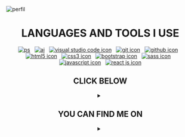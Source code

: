 ![perfil][perfil]

<div align="center">
<h1>LANGUAGES AND TOOLS I USE</h1>

[![ps][ps]][ps-]&nbsp;&nbsp;&nbsp;[![ai][ai]][ai-]&nbsp;&nbsp;&nbsp;[![visual studio code icon][visualstudiocode]][visualstudiocode-]&nbsp;&nbsp;&nbsp;[![git icon][git]][git-]&nbsp;&nbsp;&nbsp;[![github icon][github]][github-]&nbsp;&nbsp;&nbsp;[![html5 icon][html5]][html5-]&nbsp;&nbsp;&nbsp;[![css3 icon][css]][css-]&nbsp;&nbsp;&nbsp;[![bootstrap icon][bootstrap]][bootstrap-]&nbsp;&nbsp;&nbsp;[![sass icon][sass]][sass-]&nbsp;&nbsp;&nbsp;[![javascript icon][javascript]][javascript-]&nbsp;&nbsp;&nbsp;[![react js icon][reactjs]][reactjs-]

</div>

<h2 align="center">CLICK BELOW</h2>
<details align="center">

<summary></summary>

<div>:heavy_multiplication_x:Actualmente estoy aprendiendo desarrollo web y diseño web.:heavy_multiplication_x:</div>
<div>:x:Actualmente estoy aprendiendo Gestión de Producto.:x:</div>
<div>:heavy_multiplication_x:Estoy buscando colaborar en proyectos de desarrollo web front-end.:heavy_multiplication_x:</div>
<div>:x:Pregúntame sobre <b>HTML, CSS, Sass, Bootstrap, Javascript y React.</b>:x:</div>
<div>:heavy_multiplication_x:Dato curioso: puedo hablar de fútbol las 24 horas del día, los 7 días de la semana.:heavy_multiplication_x:</div>
<div></details>

<h2 align="center">YOU CAN FIND ME ON </h2>
<details align="center">
<summary></summary>

[![linkedin][linkedin]][linkedin-]&nbsp;&nbsp;&nbsp;[![outlook][outlook]][outlook-]&nbsp;&nbsp;&nbsp;[![facebook][facebook]][facebook-]&nbsp;&nbsp;&nbsp;[![instagram][instagram]][instagram-]

</details>

[//]: # 'IMAGENES'
[visualstudiocode]: https://img.icons8.com/color/48/000000/visual-studio-code-2019.png
[github]: https://img.icons8.com/fluency/48/000000/github.png
[git]: https://img.icons8.com/color/48/000000/git.png
[html5]: https://img.icons8.com/color/48/000000/html-5--v1.png
[css]: https://img.icons8.com/color/48/000000/css3.png
[bootstrap]: https://img.icons8.com/color/48/000000/bootstrap.png
[sass]: https://img.icons8.com/color/48/000000/sass.png
[javascript]: https://img.icons8.com/color/50/000000/javascript.png
[reactjs]: https://img.icons8.com/color/48/000000/react-native.png
[linkedin]: https://img.icons8.com/color/48/000000/linkedin.png
[outlook]: https://img.icons8.com/color/48/000000/microsoft-outlook-2019--v2.png
[instagram]: https://img.icons8.com/fluency/48/000000/instagram-new.png
[ps]: https://img.icons8.com/color/50/000000/adobe-photoshop--v1.png
[ai]: https://img.icons8.com/color/50/000000/adobe-illustrator--v1.png
[facebook]: https://img.icons8.com/fluency/48/000000/facebook.png
[perfil]: https://i.ibb.co/s1d78t0/Desarrollador-Front-End-1.gif
[//]: # 'LINKS'
[visualstudiocode-]: https://es.wikipedia.org/wiki/Visual_Studio_Code
[github-]: https://developer.mozilla.org/es/docs/Learn/Tools_and_testing/GitHub
[git-]: https://developer.mozilla.org/es/docs/Learn/Tools_and_testing/GitHub
[html5-]: https://developer.mozilla.org/es/docs/Web/HTML
[css-]: https://developer.mozilla.org/es/docs/Web/CSS
[bootstrap-]: https://getbootstrap.com/
[sass-]: https://sass-lang.com/
[javascript-]: https://developer.mozilla.org/es/docs/Web/JavaScript
[reactjs-]: https://es.reactjs.org/
[linkedin-]: https://www.linkedin.com/in/lautaro-vaz/
[facebook-]: https://www.facebook.com/lautaro.vaz.3
[instagram-]: https://www.instagram.com/lautarovaz/
[ps-]: https://www.adobe.com/ar/products/photoshop.html
[ai-]: https://www.adobe.com/ar/products/illustrator.html
[outlook-]: mailto:Lautaro.vaz@Outlook.com
